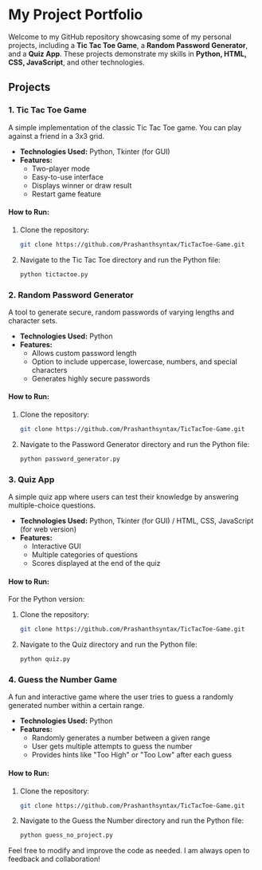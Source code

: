 # My Project Portfolio

Welcome to my GitHub repository showcasing some of my personal projects, including a **Tic Tac Toe Game**, a **Random Password Generator**, and a **Quiz App**. These projects demonstrate my skills in **Python, HTML, CSS, JavaScript**, and other technologies.

## Projects

### 1. Tic Tac Toe Game
A simple implementation of the classic Tic Tac Toe game. You can play against a friend in a 3x3 grid.

- **Technologies Used:** Python, Tkinter (for GUI)
- **Features:**
  - Two-player mode
  - Easy-to-use interface
  - Displays winner or draw result
  - Restart game feature

#### How to Run:
1. Clone the repository:
    ```bash
    git clone https://github.com/Prashanthsyntax/TicTacToe-Game.git
    ```
2. Navigate to the Tic Tac Toe directory and run the Python file:
    ```bash
    python tictactoe.py
    ```

### 2. Random Password Generator
A tool to generate secure, random passwords of varying lengths and character sets.

- **Technologies Used:** Python
- **Features:**
  - Allows custom password length
  - Option to include uppercase, lowercase, numbers, and special characters
  - Generates highly secure passwords

#### How to Run:
1. Clone the repository:
    ```bash
    git clone https://github.com/Prashanthsyntax/TicTacToe-Game.git
    ```
2. Navigate to the Password Generator directory and run the Python file:
    ```bash
    python password_generator.py
    ```

### 3. Quiz App
A simple quiz app where users can test their knowledge by answering multiple-choice questions.

- **Technologies Used:** Python, Tkinter (for GUI) / HTML, CSS, JavaScript (for web version)
- **Features:**
  - Interactive GUI
  - Multiple categories of questions
  - Scores displayed at the end of the quiz

#### How to Run:
For the Python version:
1. Clone the repository:
    ```bash
    git clone https://github.com/Prashanthsyntax/TicTacToe-Game.git
    ```
2. Navigate to the Quiz directory and run the Python file:
    ```bash
    python quiz.py
    ```
    
### 4. Guess the Number Game
A fun and interactive game where the user tries to guess a randomly generated number within a certain range.

- **Technologies Used:** Python
- **Features:**
  - Randomly generates a number between a given range
  - User gets multiple attempts to guess the number
  - Provides hints like "Too High" or "Too Low" after each guess

#### How to Run:
1. Clone the repository:
    ```bash
    git clone https://github.com/Prashanthsyntax/TicTacToe-Game.git
    ```
2. Navigate to the Guess the Number directory and run the Python file:
    ```bash
    python guess_no_project.py
    ```

Feel free to modify and improve the code as needed. I am always open to feedback and collaboration!
